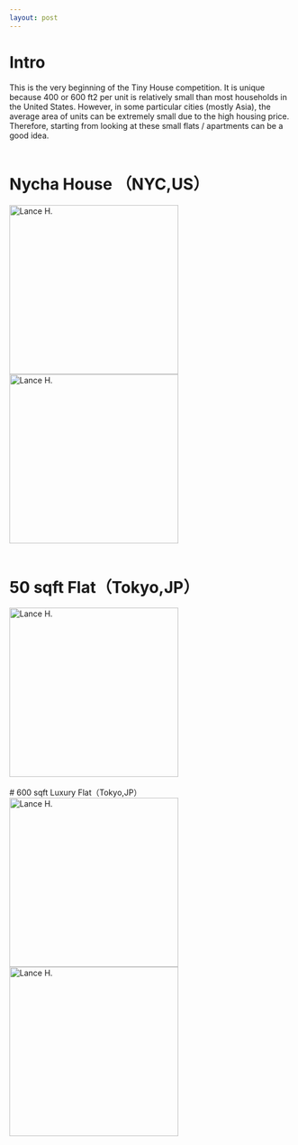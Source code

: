 ```yaml
---
layout: post
---
```


# Intro
This is the very beginning of the Tiny House competition. It is unique because 400 or 600 ft2 per unit is relatively small than most households in the United States. However, in some particular cities (mostly Asia), the average area of units can be extremely small due to the high housing price. Therefore, starting from looking at these small flats / apartments can be a good idea.
<br>
<br>
# Nycha House （NYC,US）
<img alt="Lance H." src="https://github.com/LanceHHe/LanceH./blob/master/Page%20Material/NYC_NYCHA_p1.jpg?raw=true" width="300"><br>
<img alt="Lance H." src="https://github.com/LanceHHe/LanceH./blob/master/Page%20Material/NYC_NYCHA_p2.jpg?raw=true" width="300">
<br>
<br>
# 50 sqft Flat（Tokyo,JP）
<img alt="Lance H." src="https://github.com/LanceHHe/LanceH./blob/master/Page%20Material/50ft2TYJP.webp?raw=true" width="300">
<br>
<br>
# 600 sqft Luxury Flat（Tokyo,JP）
<img alt="Lance H." src="https://github.com/LanceHHe/LanceH./blob/master/Page%20Material/HK_FL.jpg?raw=true" width="300"><br>
<img alt="Lance H." src="https://github.com/LanceHHe/LanceH./blob/master/Page%20Material/HK_FL_P1.jpg?raw=true" width="300">
